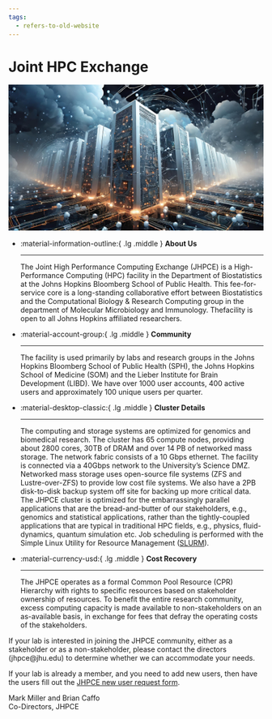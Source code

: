 ```yaml
---
tags:
  - refers-to-old-website
---
```


# Joint HPC Exchange
![cluster logo](/images/cluster_ai_1.jpg)
<div class="grid cards" markdown>
  
-   :material-information-outline:{ .lg .middle } __About Us__
  
    ---

    The Joint High Performance Computing Exchange (JHPCE) is a High-Performance Computing (HPC) facility in the Department of Biostatistics at the Johns Hopkins Bloomberg School of Public Health. This fee-for-service core is a long-standing collaborative effort between Biostatistics and the Computational Biology & Research Computing group in the department of Molecular Microbiology and Immunology. Thefacility is open to all Johns Hopkins affiliated researchers. 

-   :material-account-group:{ .lg .middle } __Community__

    ---

    The facility is used primarily by labs and research groups in the Johns Hopkins Bloomberg School of Public Health (SPH), the Johns Hopkins School of Medicine (SOM) and the Lieber Institute for Brain Development (LIBD). We have over 1000 user accounts, 400 active users and         approximately 100 unique users per quarter.

-   :material-desktop-classic:{ .lg .middle } __Cluster Details__

    ---

    The computing and storage systems are optimized for genomics and biomedical research. The cluster has 65 compute nodes, providing about 2800 cores, 30TB of DRAM and over 14 PB of networked mass storage. The network fabric consists of a 10 Gbps ethernet. The facility is connected via a 40Gbps network to the University’s Science DMZ.
    Networked mass storage uses open-source file systems (ZFS and Lustre-over-ZFS) to provide low cost file systems. We also have a 2PB disk-to-disk backup system off site for backing up more critical data.
    The JHPCE cluster is optimized for the embarrassingly parallel applications that are the bread-and-butter of our stakeholders, e.g., genomics and statistical applications, rather than the tightly-coupled applications that are typical in traditional HPC fields, e.g., physics, fluid-dynamics, quantum simulation etc.  Job scheduling is performed with the Simple Linux Utility for Resource Management ([SLURM](https://slurm.schedmd.com)).

-   :material-currency-usd:{ .lg .middle } __Cost Recovery__

    ---

    The JHPCE operates as a formal Common Pool Resource (CPR) Hierarchy with rights to specific resources based on stakeholder ownership of resources. To benefit the entire research community, excess computing capacity is made available to non-stakeholders on an as-available basis, in exchange for fees that defray the operating costs of the stakeholders.
  
</div>
If your lab is interested in joining the JHPCE community, either as a
stakeholder or as a non-stakeholder, please contact the directors
(jhpce@jhu.edu) to determine whether we can accommodate your needs.

If your lab is already a member, and you need to add new users, then
have the users fill out the [JHPCE new user request
form](https://jhpce.jhu.edu/register/new-user-request/).

Mark Miller and Brian Caffo  
Co-Directors, JHPCE


